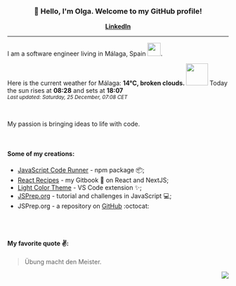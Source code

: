 <h3 align="center">👋 Hello, I'm Olga. Welcome to my GitHub profile! </h3>
<p align="center">
  <strong><a href="https://www.linkedin.com/in/olga-f/">LinkedIn</a></strong>
</p>

---

I am a software engineer living in Málaga, Spain <img src="https://cdn.pixabay.com/photo/2016/07/06/14/37/spain-1500646_960_720.png" width="30"/>.


Here is the current weather for Málaga:
<b> 14°C, 
 broken clouds.
</b> <img width="50" src=https:&#x2F;&#x2F;openweathermap.org&#x2F;img&#x2F;wn&#x2F;04n.png></img> Today the sun rises at
 <b>08:28</b> 
and sets at <b>18:07</b>
<br/>
<small><i>Last updated: Saturday, 25 December, 07:08 CET </i></small>
<br/>

<br/>
<p> My passion is bringing ideas to life with code. </p>
<br/>

#### Some of my creations:
- [JavaScript Code Runner](https://www.npmjs.com/package/javascript-code-runner) - npm package 📦;
- [React Recipes](https://olga-f.gitbook.io/react/) - my Gitbook 📘 on React and NextJS;
- [Light Color Theme](https://marketplace.visualstudio.com/items?itemName=olga-f.light-color-theme) - VS Code extension ✨;
- [JSPrep.org](https://jsprep.org) - tutorial and challenges in JavaScript 💻;
- JSPrep.org - a repository on [GitHub](https://github.com/olga-f/jsprep.org) :octocat: 




 <br/>
 <br/>

<div align="left">



#### My favorite quote ✌️: 

> Übung macht den Meister.



</div>


<div align="right">
<img src="https://komarev.com/ghpvc/?username=olga-f&color=38A3A5">
</div>

